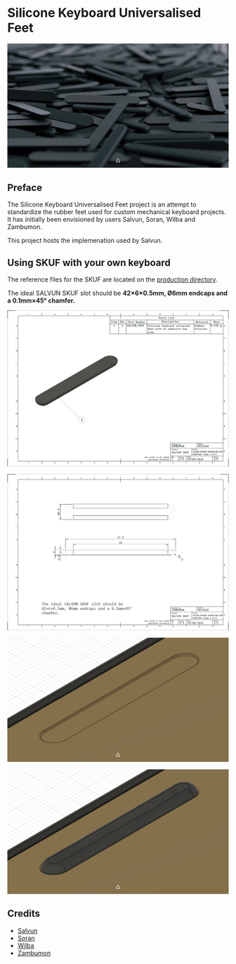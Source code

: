 # Silicone Keyboard Universalised Feet

![SKUF COVER](./misc/skuf_cover.jpg)

## Preface

The Silicone Keyboard Universalised Feet project is an attempt to standardize the rubber feet used for custom mechanical keyboard projects. It has initially been envisioned by users Salvun, Soran, Wilba and Zambumon.

This project hosts the implemenation used by Salvun.

## Using SKUF with your own keyboard

The reference files for the SKUF are located on the [production directory](./production/).

The ideal SALVUN SKUF slot should be **42×6×0.5mm, Ø6mm endcaps and a 0.1mm×45° chamfer.**

![SALVUN SKUF TECHNICAL 01](./misc/skuf_technical_01.png)

![SALVUN SKUF TECHNICAL 02](./misc/skuf_technical_02.png)

![SLOT REFERENCE A](./misc/skuf_slot_reference_01.jpg)

![SLOT REFERENCE B](./misc/skuf_slot_reference_02.jpg)

## Credits

- [Salvun](https://salvun.com/)
- [Soran](https://twitter.com/soran2202)
- [Wilba](https://github.com/Wilba6582)
- [Zambumon](https://github.com/Zambumon)

